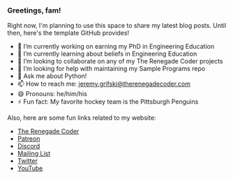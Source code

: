 ### Greetings, fam!

Right now, I'm planning to use this space to share my latest blog posts. 
Until then, here's the template GitHub provides!

- 🔭 I’m currently working on earning my PhD in Engineering Education
- 🌱 I’m currently learning about beliefs in Engineering Education
- 👯 I’m looking to collaborate on any of my The Renegade Coder projects
- 🤔 I’m looking for help with maintaining my Sample Programs repo
- 💬 Ask me about Python!
- 📫 How to reach me: jeremy.grifski@therenegadecoder.com
- 😄 Pronouns: he/him/his
- ⚡ Fun fact: My favorite hockey team is the Pittsburgh Penguins

Also, here are some fun links related to my website:

- [The Renegade Coder](https://therenegadecoder.com/)
- [Patreon](https://www.patreon.com/TheRenegadeCoder)
- [Discord](https://discord.gg/Jhmtj7Z)
- [Mailing List](https://newsletter.therenegadecoder.com/)
- [Twitter](https://twitter.com/RenegadeCoder94)
- [YouTube](https://www.youtube.com/channel/UCpyoVwOqYRlSAEUPEn7P9hw)
